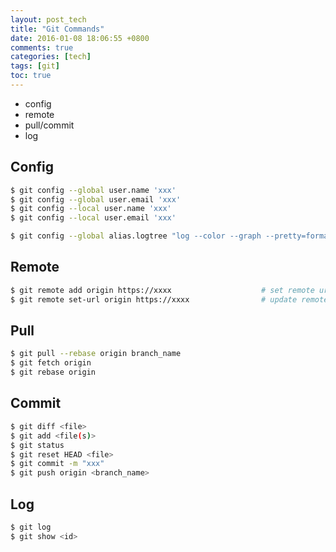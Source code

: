 ```yaml
---
layout: post_tech
title: "Git Commands"
date: 2016-01-08 18:06:55 +0800
comments: true
categories: [tech]
tags: [git]
toc: true
---
```


- config
- remote
- pull/commit
- log

## Config

```bash
$ git config --global user.name 'xxx'
$ git config --global user.email 'xxx'
$ git config --local user.name 'xxx'
$ git config --local user.email 'xxx'

$ git config --global alias.logtree "log --color --graph --pretty=format:'%Cred%h%Creset -%C(yellow)%d%Creset %s %Cgreen(%cr) %C(bold blue)<%an>%Creset' --abbrev-commit"
```

## Remote

```bash
$ git remote add origin https://xxxx                    # set remote url
$ git remote set-url origin https://xxxx                # update remote url
```

## Pull

```bash
$ git pull --rebase origin branch_name
$ git fetch origin
$ git rebase origin
```

## Commit

```bash
$ git diff <file>
$ git add <file(s)>
$ git status
$ git reset HEAD <file>
$ git commit -m "xxx"
$ git push origin <branch_name>
```

## Log

```bash
$ git log
$ git show <id>
```
